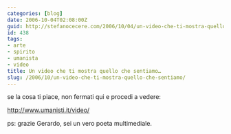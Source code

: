 ```yaml
---
categories: [blog]
date: 2006-10-04T02:08:00Z
guid: http://stefanocecere.com/2006/10/04/un-video-che-ti-mostra-quello-che-sentiamo/
id: 438
tags:
- arte
- spirito
- umanista
- video
title: Un video che ti mostra quello che sentiamo…
slug: /2006/10/un-video-che-ti-mostra-quello-che-sentiamo/
---
```


se la cosa ti piace, non fermati qui e procedi a vedere:
  
<http://www.umanisti.it/video/>

ps: grazie Gerardo, sei un vero poeta multimediale.